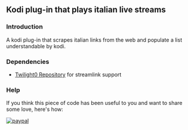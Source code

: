 ## Kodi plug-in that plays italian live streams ##

### Introduction ###
A kodi plug-in that scrapes italian links from the web and populate a list understandable by kodi.

### Dependencies ###
- [Twilight0 Repository](https://github.com/Twilight0/repo.twilight0) for streamlink support

### Help ###
If you think this piece of code has been useful to you and want to share some love, here's how:

[![paypal](https://www.paypalobjects.com/en_US/i/btn/btn_donate_LG.gif)](https://www.paypal.com/cgi-bin/webscr?cmd=_s-xclick&hosted_button_id=HYNPK8Y2ERW9E)

